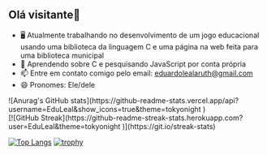 ## Olá visitante👋
- 🖥️ Atualmente trabalhando no desenvolvimento de um jogo educacional usando uma biblioteca da linguagem C e uma página na web feita para uma biblioteca municipal
- 🌱 Aprendendo sobre C e pesquisando JavaScript por conta própria
- 📫 Entre em contato comigo pelo email: eduardolealaruth@gmail.com
- 😄 Pronomes: Ele/dele

<div width = 50%>![Anurag's GitHub stats](https://github-readme-stats.vercel.app/api?username=EduLeal&show_icons=true&theme=tokyonight )</div>
[![GitHub Streak](https://github-readme-streak-stats.herokuapp.com?user=EduLeal&theme=tokyonight )](https://git.io/streak-stats)

[![Top Langs](https://github-readme-stats.vercel.app/api/top-langs/?username=EduLeal&theme=tokyonight )](https://github.com/anuraghazra/github-readme-stats) [![trophy](https://github-profile-trophy.vercel.app/?username=EduLeal&theme=tokyonight
)](https://github.com/ryo-ma/github-profile-trophy)



<!--
**EduLeal/EduLeal** is a ✨ _special_ ✨ repository because its `README.md` (this file) appears on your GitHub profile.

Here are some ideas to get you started:

- 🔭 I’m currently working on ...
- 🌱 I’m currently learning ...
- 👯 I’m looking to collaborate on ...
- 🤔 I’m looking for help with ...
- 💬 Ask me about ...
- 📫 How to reach me: ...
- 😄 Pronouns: ...
- ⚡ Fun fact: ...
-->
